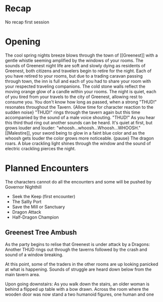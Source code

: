 # Recap
No recap first session

# Opening
The cool spring nights breeze blows through the town of [[Greenest]] with a gentle whistle seeming amplified by the windows of your rooms. The sounds of Greenest night life are soft and slowly dying as residents of Greenest, both citizens and travelers begin to retire for the night. Each of you have retired to your rooms, but due to a trading caravan passing through town, the inn is full and each of you had to share your room with your respected traveling companions. The cold stone walls reflect the moving orange glow of a candle within your rooms. The night is quiet, each of you tired from your travels to the city of Greenest, allowing rest to consume you.
You don't know how long as passed, when a strong "THUD!" resonates throughout the Tavern.
{Allow time for character reaction to the sudden noise}
"THUD!" rings through the tavern again but this time accompanied by the sound of a male voice shouting. "THUD!" As you hear this third thud ring out another sounds can be heard. It's quiet at first, but grows louder and louder: "whoosh...whoosh...Whoosh...WHOOSH." [[Malestire]], your sword being to glow in a faint blue color and as the whoosh gets louder the color grows more noticeable. {pause} The dragon roars. A blue crackling light shines through the window and the sound of electric crackling pierces the night.

# Planned Encounters
The characters cannot do all the encounters and some will be pushed by Governor Nighthill
- Seek the Keep (first encounter)
- The Sallly Port
- Save the Mill or Sanctuary
- Dragon Attack
- Half-Dragon Champion

## Greenest Tree Ambush
As the party begins to relise that Greenest is under attack by a Dragons:
Another THUD rings out through the taverns followed by the crash and sound of a window breaking.

At this point, some of the traders in the other rooms are up looking panicked at what is happening. Sounds of struggle are heard down below from the main tavern area.

Upon going downstairs:
As you walk down the stairs, an older woman is behind a flipped up table with a bow drawn. Across the room where the wooden door was now stand a two humanoid figures, one human and one 